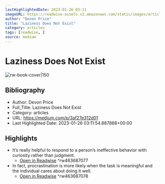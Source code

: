 ```yaml
---
lastHighlightedDate: 2023-01-26 03:11
imageURL: https://readwise-assets.s3.amazonaws.com/static/images/article4.6bc1851654a0.png
author: "Devon Price"
title: "Laziness Does Not Exist"
category: articles
tags: [readwise, ]
source: medium
---
```

# Laziness Does Not Exist

![rw-book-cover|150](https://readwise-assets.s3.amazonaws.com/static/images/article4.6bc1851654a0.png)

## Bibliography
- Author: Devon Price
- Full_Title: Laziness Does Not Exist
- Category: articles
- URL: https://medium.com/p/3af27e312d01
- Last Highlighted Date: 2023-01-26 03:11:54.887888+00:00

## Highlights
- It’s really helpful to respond to a person’s ineffective behavior with curiosity rather than judgment.
    - [Open in Readwise](https://readwise.io/open/463687077)
^rw463687077
- In fact, procrastination is more likely when the task is meaningful and the individual cares about doing it well.
    - [Open in Readwise](https://readwise.io/open/463687078)
^rw463687078



